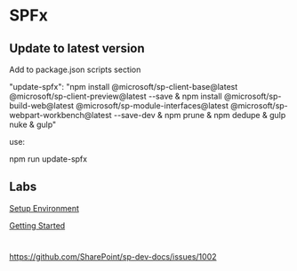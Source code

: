 # SPFx

## Update to latest version

Add to package.json scripts section

"update-spfx": "npm install @microsoft/sp-client-base@latest @microsoft/sp-client-preview@latest --save & npm install @microsoft/sp-build-web@latest @microsoft/sp-module-interfaces@latest @microsoft/sp-webpart-workbench@latest --save-dev & npm prune & npm dedupe & gulp nuke & gulp"

use:

npm run update-spfx

## Labs

[Setup Environment](https://dev.office.com/sharepoint/docs/spfx/set-up-your-development-environment)

[Getting Started](https://dev.office.com/sharepoint/docs/spfx/web-parts/get-started/build-a-hello-world-web-part)

#

https://github.com/SharePoint/sp-dev-docs/issues/1002